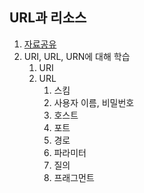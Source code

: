 ## URL과 리소스

<ol>
    <li><a href="https://excalidraw.com/#json=iqBfTFdnL9xkZaP0gq6D5,rv4jcT311tgDPnu75qRdaA">자료공유</a></li>
    <li>URI, URL, URN에 대해 학습
        <ol>
            <li>URI</li>
            <li>URL
            <ol>
                <li>스킴</li>
                <li>사용자 이름, 비밀번호</li>
                <li>호스트</li>
                <li>포트</li>
                <li>경로</li>
                <li>파라미터</li>
                <li>질의</li>
                <li>프래그먼트</li>
            </ol>
            </li>
</ol>